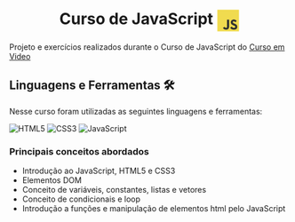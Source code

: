 <!--Apresentação do curso-->

<h1 align="center">Curso de JavaScript <img align="top" src="https://raw.githubusercontent.com/devicons/devicon/master/icons/javascript/javascript-original.svg" alt="javascript" width="40" height="40"/></h1>
<p>
  Projeto e exercícios realizados durante o Curso de JavaScript do <a href="https://www.cursoemvideo.com/">Curso em Video</a> <br>
</p>

<!--Linguagens e Ferramentes utilizadas-->

<h2>Linguagens e Ferramentas 🛠️</h2>
<p>
  Nesse curso foram utilizadas as seguintes linguagens e ferramentas:
  <p>
      <img src="https://img.shields.io/badge/html%205-grey?style=for-the-badge&amp;logo=html5&amp;logoColor=white&amp;labelColor=8E2DE2" alt="HTML5">
      <img src="https://img.shields.io/badge/css%203-grey?style=for-the-badge&amp;logo=css3&amp;logoColor=white&amp;labelColor=8E2DE2" alt="CSS3">
      <img src="https://img.shields.io/badge/-JavaScript-grey?style=for-the-badge&amp;logo=javascript&amp;logoColor=white&amp;labelColor=8E2DE2" alt="JavaScript">
  </p>
</p>

<!--Conceitos Aprendidos-->
<h3>Principais conceitos abordados</h3>
<p>
    <ul>
        <li>Introdução ao JavaScript, HTML5 e CSS3
        <li>Elementos DOM
        <li>Conceito de variáveis, constantes, listas e vetores
        <li>Conceito de condicionais e loop
        <li>Introdução a funções e manipulação de elementos html pelo JavaScript
    </ul>
</p>
